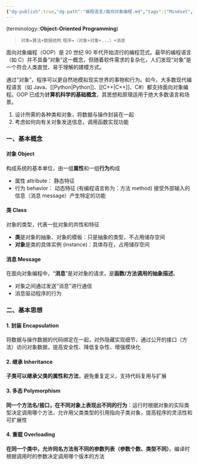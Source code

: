 ```yaml
---
{"dg-publish":true,"dg-path":"编程语言/面向对象编程.md","tags":["Mindset","Programming"],"aliases":["OOP"],"permalink":"/编程语言/面向对象编程/","dgPassFrontmatter":true,"noteIcon":"","created":"2024-04-16T13:01:27.260+08:00","updated":"2025-07-06T10:50:17.022+08:00"}
---
```



(terminology::**Object-Oriented Programming**)
> `对象=算法+数据结构`
> `程序=（对象+对象+...）+消息`

面向对象编程（OOP）是 20 世纪 90 年代开始流行的编程范式。最早的编程语言（如 C）并不具备“对象”这一概念，但随着软件需求的复杂化，人们发现“对象”是一个符合人类直觉、易于理解的建模方式。

通过“对象”，程序可以更自然地模拟现实世界的事物和行为。如今，大多数现代编程语言（如 Java、[[Python\|Python]]、[[C++\|C++]]、C#）都支持面向对象编程。OOP 已成为**计算机科学的基础概念**，其思想和原理适用于绝大多数语言和场景。
1. 设计所需的各种类和对象，将数据与操作封装在一起
2. 考虑如何向有关对象发送信息，调用函数实现功能

### 一、基本概念
#### 对象 Object
构成系统的基本单位，由一组**属性**和一组**行为**构成
- 属性 attribute： 静态特征
- 行为 behavior：  动态特征
	(有编程语言称为：方法 method)
	接受外部输入的信息（消息 message）产生特定的功能 
#### 类 Class
对象的类型，代表一批对象的共性和特征
- **类**是对象的抽象、对象的模板：只是抽象的类型，不占用储存空间
- **对象**是类的具体实例 (instance)：具体存在，占用储存空间

#### 消息 Message
在面向对象编程中，“**消息**”是对对象的请求，是**函数/方法调用的抽象描述**。
- 对象之间通过发送“消息”进行通信
- 消息驱动程序的行为

### 二、基本思想
#### 1. 封装 Encapsulation
将数据与操作数据的代码绑定在一起，对外隐藏实现细节，通过公开的接口（方法）访问对象数据，提高安全性、降低复杂性、增强模块化
#### 2. 继承 Inheritance
**子类可以继承父类的属性和方法**，避免重复定义，支持代码复用与扩展
#### 3. 多态 Polymorphism
**同一个方法名/接口，在不同对象上表现出不同的行为**：运行时根据对象的实际类型决定调用哪个方法，允许用父类类型的引用指向子类对象，提高程序的灵活性和可扩展性
#### 4. 重载 Overloading
**在同一个类中，允许同名方法有不同的参数列表（参数个数、类型不同）**。编译时根据调用时的参数决定调用哪个版本的方法

